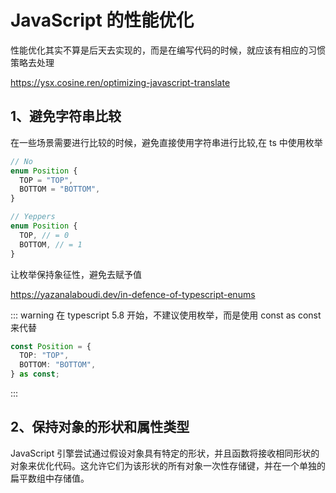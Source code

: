 # JavaScript 的性能优化

性能优化其实不算是后天去实现的，而是在编写代码的时候，就应该有相应的习惯策略去处理

https://ysx.cosine.ren/optimizing-javascript-translate

## 1、避免字符串比较

在一些场景需要进行比较的时候，避免直接使用字符串进行比较,在 ts 中使用枚举

```ts
// No
enum Position {
  TOP = "TOP",
  BOTTOM = "BOTTOM",
}

// Yeppers
enum Position {
  TOP, // = 0
  BOTTOM, // = 1
}
```

让枚举保持象征性，避免去赋予值

https://yazanalaboudi.dev/in-defence-of-typescript-enums

::: warning
在 typescript 5.8 开始，不建议使用枚举，而是使用 const as const 来代替

```ts
const Position = {
  TOP: "TOP",
  BOTTOM: "BOTTOM",
} as const;
```

:::

## 2、保持对象的形状和属性类型

JavaScript 引擎尝试通过假设对象具有特定的形状，并且函数将接收相同形状的对象来优化代码。这允许它们为该形状的所有对象一次性存储键，并在一个单独的扁平数组中存储值。
